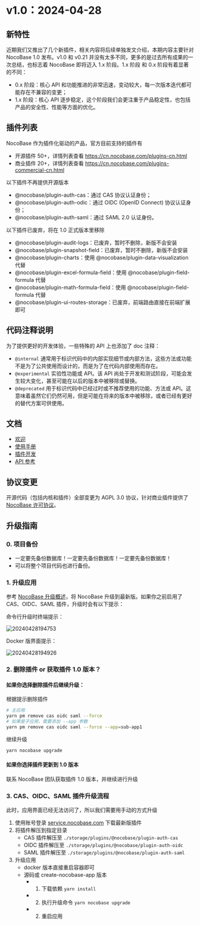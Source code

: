 # v1.0：2024-04-28

## 新特性

近期我们又推出了几个新插件，相关内容将后续单独发文介绍，本期内容主要针对 NocoBase 1.0 发布。v1.0 和 v0.21 并没有太多不同，更多的是过去所有成果的一次总结，也标志着 NocoBase 即将迈入 1.x 阶段。1.x 阶段 和 0.x 阶段有着显著的不同：

- 0.x 阶段：核心 API 和功能推进的非常迅速，变动较大，每一次版本迭代都可能存在不兼容的变更；
- 1.x 阶段：核心 API 逐步稳定，这个阶段我们会更注重于产品稳定性，也包括产品的安全性、性能等方面的优化。

## 插件列表

NocoBase 作为插件化驱动的产品，官方目前支持的插件有

- 开源插件 50+，详情列表查看 https://cn.nocobase.com/plugins-cn.html
- 商业插件 20+，详情列表查看 https://cn.nocobase.com/plugins-commercial-cn.html

以下插件不再提供开源版本

- @nocobase/plugin-auth-cas：通过 CAS 协议认证身份；
- @nocobase/plugin-auth-odic：通过 OIDC (OpenID Connect) 协议认证身份；
- @nocobase/plugin-auth-saml：通过 SAML 2.0 认证身份。

以下插件已废弃，将在 1.0 正式版本里移除

- @nocobase/plugin-audit-logs：已废弃，暂时不删除，新版不会安装
- @nocobase/plugin-snapshot-field：已废弃，暂时不删除，新版不会安装
- @nocobase/plugin-charts：使用 @nocobase/plugin-data-visualization 代替
- @nocobase/plugin-excel-formula-field：使用 @nocobase/plugin-field-formula 代替
- @nocobase/plugin-math-formula-field：使用 @nocobase/plugin-field-formula 代替
- @nocobase/plugin-ui-routes-storage：已废弃，前端路由直接在前端扩展即可

## 代码注释说明

为了提供更好的开发体验，一些特殊的 API 上也添加了 doc 注释：

- `@internal` 通常用于标识代码中的内部实现细节或内部方法，这些方法或功能不是为了公共使用而设计的，而是为了在代码内部使用而存在。
- `@experimental` 实验性功能或 API。该 API 尚处于开发和测试阶段，可能会发生较大变化，甚至可能在以后的版本中被移除或替换。
- `@deprecated` 用于标识代码中已经过时或不推荐使用的功能、方法或 API。这意味着虽然它们仍然可用，但是可能在将来的版本中被移除，或者已经有更好的替代方案可供使用。

## 文档

- [欢迎](https://docs-cn.nocobase.com/welcome/introduction)
- [使用手册](https://docs-cn.nocobase.com/handbook)
- [插件开发](https://docs-cn.nocobase.com/development)
- [API 参考](https://docs-cn.nocobase.com/api)

## 协议变更

开源代码（包括内核和插件）全部变更为 AGPL 3.0 协议，针对商业插件提供了 [NocoBase 许可协议](https://cn.nocobase.com/agreement-cn.html)。

## 升级指南

### 0. 项目备份

- 一定要先备份数据库！一定要先备份数据库！一定要先备份数据库！
- 可以将整个项目代码也进行备份。

### 1. 升级应用

参考 [NocoBase 升级概述](/welcome/getting-started/upgrading)，将 NocoBase 升级到最新版。如果你之前启用了 CAS、OIDC、SAML 插件，升级时会有以下提示：

命令行升级时终端提示：

![20240428194753](https://static-docs.nocobase.com/20240428194753.png)

Docker 版界面提示：

![20240428194926](https://static-docs.nocobase.com/20240428194926.png)

### 2. 删除插件 or 获取插件 1.0 版本？

#### 如果你选择删除插件后继续升级：

根据提示删除插件

```bash
# 主应用
yarn pm remove cas oidc saml --force
# 如果是子应用，需要添加 --app 参数
yarn pm remove cas oidc saml --force --app=sub-app1
```

继续升级

```bash
yarn nocobase upgrade
```

#### 如果你选择插件更新到 1.0 版本

联系 NocoBase 团队获取插件 1.0 版本，并继续进行升级

### 3. CAS、OIDC、SAML 插件升级流程

此时，应用界面已经无法访问了，所以我们需要用手动的方式升级

1. 使用账号登录 [service.nocobase.com](service.nocobase.com) 下载最新版插件
2. 将插件解压到指定目录
    - CAS 插件解压至 `./storage/plugins/@nocobase/plugin-auth-cas`
    - OIDC 插件解压至 `./storage/plugins/@nocobase/plugin-auth-oidc`
    - SAML 插件解压至 `./storage/plugins/@nocobase/plugin-auth-saml`
3. 升级应用
    - docker 版本直接重启容器即可
    - 源码或 create-nocobase-app 版本
        - 1. 下载依赖 `yarn install`
        - 2. 执行升级命令 `yarn nocobase upgrade`
        - 2. 重启应用
